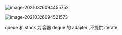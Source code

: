 ![image-20210326094455752](image-20210326094455752.png)





![image-20210326094521573](image-20210326094521573.png)





queue 和 stack 为 容器 deque 的 adapter ,不提供 iterate 





